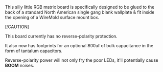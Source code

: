This silly little RGB matrix board is specifically designed to be glued to the back of a standard North American single gang blank wallplate & fit inside the opening of a WireMold surface mount box.

[!CAUTION]

This board currently has no reverse-polarity protection.

It also now has footprints for an optional 800uf of bulk capacitance in the form of tantalum capacitors.

Reverse-polarity power will not only fry the poor LEDs, it'll potentially cause **BOOM** noises.

